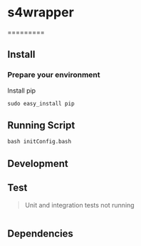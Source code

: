# s4wrapper
=========

## Install
### Prepare your environment

Install pip
```shell
sudo easy_install pip
```

## Running Script

```shell
bash initConfig.bash
```

## Development

## Test

> Unit and integration tests not running

```shell
```

## Dependencies
